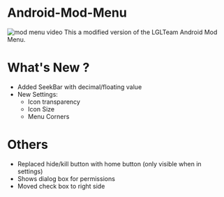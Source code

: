 # Android-Mod-Menu
![mod menu video](https://j.gifs.com/J8D5mP.gif)
This a modified version of the LGLTeam Android Mod Menu.
# What's New ?
- Added SeekBar with decimal/floating value
- New Settings:
  - Icon transparency
  - Icon Size
  - Menu Corners
# Others
  - Replaced hide/kill button with home button (only visible when in settings)
  - Shows dialog box for permissions
  - Moved check box to right side
